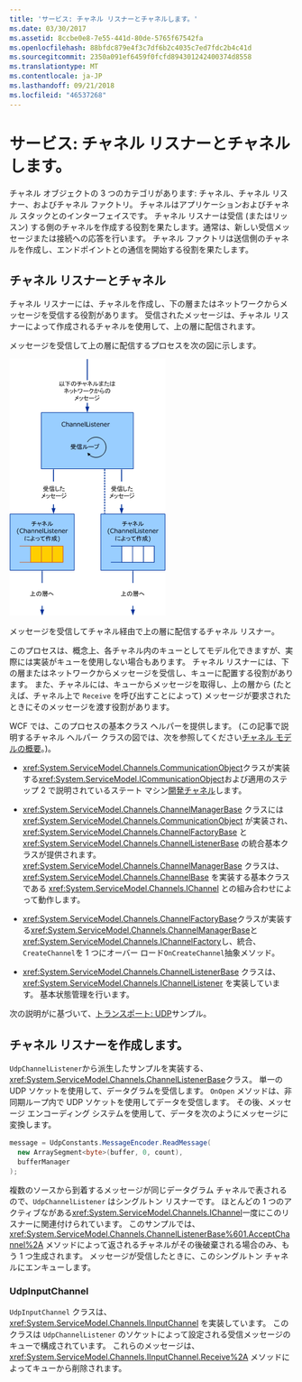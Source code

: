 ```yaml
---
title: 'サービス: チャネル リスナーとチャネルします。'
ms.date: 03/30/2017
ms.assetid: 8ccbe0e8-7e55-441d-80de-5765f67542fa
ms.openlocfilehash: 88bfdc879e4f3c7df6b2c4035c7ed7fdc2b4c41d
ms.sourcegitcommit: 2350a091ef6459f0fcfd894301242400374d8558
ms.translationtype: MT
ms.contentlocale: ja-JP
ms.lasthandoff: 09/21/2018
ms.locfileid: "46537268"
---
```

# <a name="service-channel-listeners-and-channels"></a>サービス: チャネル リスナーとチャネルします。

チャネル オブジェクトの 3 つのカテゴリがあります: チャネル、チャネル リスナー、およびチャネル ファクトリ。 チャネルはアプリケーションおよびチャネル スタックとのインターフェイスです。 チャネル リスナーは受信 (またはリッスン) する側のチャネルを作成する役割を果たします。通常は、新しい受信メッセージまたは接続への応答を行います。 チャネル ファクトリは送信側のチャネルを作成し、エンドポイントとの通信を開始する役割を果たします。

## <a name="channel-listeners-and-channels"></a>チャネル リスナーとチャネル

チャネル リスナーには、チャネルを作成し、下の層またはネットワークからメッセージを受信する役割があります。 受信されたメッセージは、チャネル リスナーによって作成されるチャネルを使用して、上の層に配信されます。

メッセージを受信して上の層に配信するプロセスを次の図に示します。

![チャネル リスナーとチャネル](./media/wcfc-wcfchannelsigure1highlevelc.gif "wcfc_WCFChannelsigure1HighLevelc")

メッセージを受信してチャネル経由で上の層に配信するチャネル リスナー。

このプロセスは、概念上、各チャネル内のキューとしてモデル化できますが、実際には実装がキューを使用しない場合もあります。 チャネル リスナーには、下の層またはネットワークからメッセージを受信し、キューに配置する役割があります。 また、チャネルには、キューからメッセージを取得し、上の層から (たとえば、チャネル上で `Receive` を呼び出すことによって) メッセージが要求されたときにそのメッセージを渡す役割があります。

WCF では、このプロセスの基本クラス ヘルパーを提供します。 (この記事で説明するチャネル ヘルパー クラスの図では、次を参照してください[チャネル モデルの概要](channel-model-overview.md)。)。

- <xref:System.ServiceModel.Channels.CommunicationObject>クラスが実装する<xref:System.ServiceModel.ICommunicationObject>および適用のステップ 2 で説明されているステート マシン[開発チャネル](developing-channels.md)します。

- <xref:System.ServiceModel.Channels.ChannelManagerBase> クラスには <xref:System.ServiceModel.Channels.CommunicationObject> が実装され、<xref:System.ServiceModel.Channels.ChannelFactoryBase> と <xref:System.ServiceModel.Channels.ChannelListenerBase> の統合基本クラスが提供されます。 <xref:System.ServiceModel.Channels.ChannelManagerBase> クラスは、<xref:System.ServiceModel.Channels.ChannelBase> を実装する基本クラスである <xref:System.ServiceModel.Channels.IChannel> との組み合わせによって動作します。

- <xref:System.ServiceModel.Channels.ChannelFactoryBase>クラスが実装する<xref:System.ServiceModel.Channels.ChannelManagerBase>と<xref:System.ServiceModel.Channels.IChannelFactory>し、統合、`CreateChannel`を 1 つにオーバー ロード`OnCreateChannel`抽象メソッド。

- <xref:System.ServiceModel.Channels.ChannelListenerBase> クラスは、<xref:System.ServiceModel.Channels.IChannelListener> を実装しています。 基本状態管理を行います。

次の説明がに基づいて、[トランスポート: UDP](../../../../docs/framework/wcf/samples/transport-udp.md)サンプル。

## <a name="creating-a-channel-listener"></a>チャネル リスナーを作成します。

`UdpChannelListener`から派生したサンプルを実装する、<xref:System.ServiceModel.Channels.ChannelListenerBase>クラス。 単一の UDP ソケットを使用して、データグラムを受信します。 `OnOpen` メソッドは、非同期ループ内で UDP ソケットを使用してデータを受信します。 その後、メッセージ エンコーディング システムを使用して、データを次のようにメッセージに変換します。

```csharp
message = UdpConstants.MessageEncoder.ReadMessage(
  new ArraySegment<byte>(buffer, 0, count),
  bufferManager
);
```

複数のソースから到着するメッセージが同じデータグラム チャネルで表されるので、`UdpChannelListener` はシングルトン リスナーです。 ほとんどの 1 つのアクティブながある<xref:System.ServiceModel.Channels.IChannel>一度にこのリスナーに関連付けられています。 このサンプルでは、<xref:System.ServiceModel.Channels.ChannelListenerBase%601.AcceptChannel%2A> メソッドによって返されるチャネルがその後破棄される場合のみ、もう 1 つ生成されます。 メッセージが受信したときに、このシングルトン チャネルにエンキューします。

### <a name="udpinputchannel"></a>UdpInputChannel

`UdpInputChannel` クラスは、<xref:System.ServiceModel.Channels.IInputChannel> を実装しています。 このクラスは `UdpChannelListener` のソケットによって設定される受信メッセージのキューで構成されています。 これらのメッセージは、<xref:System.ServiceModel.Channels.IInputChannel.Receive%2A> メソッドによってキューから削除されます。
